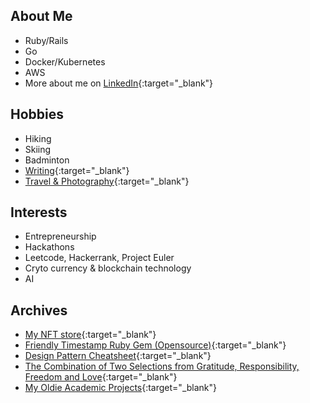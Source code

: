 ## About Me
- Ruby/Rails
- Go
- Docker/Kubernetes
- AWS
- More about me on [LinkedIn](https://www.linkedin.com/in/kurounseung){:target="_blank"}

## Hobbies
- Hiking
- Skiing
- Badminton
- [Writing](https://kurounseung.medium.com){:target="_blank"}
- [Travel & Photography](https://www.instagram.com/sk_studio_and_photography/){:target="_blank"}

## Interests
- Entrepreneurship
- Hackathons
- Leetcode, Hackerrank, Project Euler
- Cryto currency & blockchain technology
- AI

## Archives
- [My NFT store](https://opensea.io/sk_studio_and_photography){:target="_blank"}
- [Friendly Timestamp Ruby Gem (Opensource)](https://rubygems.org/gems/friendly_timestamp){:target="_blank"}
- [Design Pattern Cheatsheet](https://kurounseung.medium.com/design-pattern-cheatsheet-7389072558f2){:target="_blank"}
- [The Combination of Two Selections from Gratitude, Responsibility, Freedom and Love]([https://crown-s.medium.com/the-combination-of-two-selections-from-gratitude-responsibility-freedom-and-love-3eb8f1054d0f](https://kurounseung.medium.com/the-combination-of-two-selections-from-gratitude-responsibility-freedom-and-love-3eb8f1054d0f)){:target="_blank"}
- [My Oldie Academic Projects](https://crown-s.medium.com/my-oldie-academic-projects-379cbc5cb1a1){:target="_blank"}
